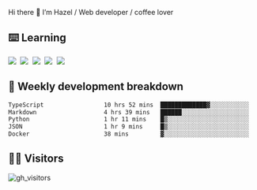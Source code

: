 
Hi there 👋 I’m Hazel / Web developer / coffee lover

## ⌨️ Learning

<samp>
 <a href="https://github.com/vuejs/core"><img src="https://api.iconify.design/logos:vue.svg" /></a>
  <a href="https://github.com/vuejs/core"><img src="https://api.iconify.design/logos:react.svg" /></a>
  <a href="https://github.com/vitejs/vite"><img src="https://api.iconify.design/logos:vitejs.svg" /></a>
  <a href="https://github.com/microsoft/TypeScript"><img src="https://api.iconify.design/logos:typescript-icon.svg" /></a> 
  <a href="https://github.com/unocss/unocss"><img src="https://api.iconify.design/logos:unocss.svg" /></a>
  

</samp>


## 🦀 Weekly development breakdown

<!--START_SECTION:waka-->

```txt
TypeScript                 10 hrs 52 mins  █████████████▓░░░░░░░░░░░   54.78 %
Markdown                   4 hrs 39 mins   ██████░░░░░░░░░░░░░░░░░░░   23.45 %
Python                     1 hr 11 mins    █▒░░░░░░░░░░░░░░░░░░░░░░░   05.98 %
JSON                       1 hr 9 mins     █▒░░░░░░░░░░░░░░░░░░░░░░░   05.79 %
Docker                     38 mins         ▓░░░░░░░░░░░░░░░░░░░░░░░░   03.24 %
```

<!--END_SECTION:waka-->
## 👬🏻 Visitors

![gh_visitors](https://profile-counter.glitch.me/Hazel-Lin/count.svg)


